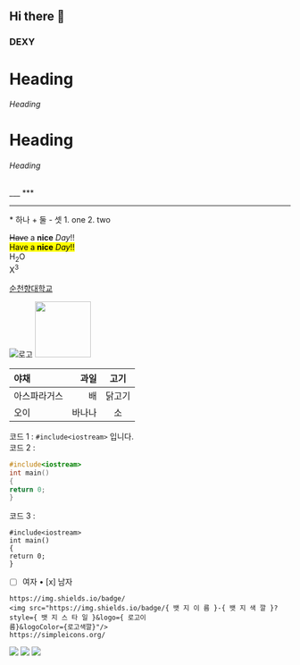## Hi there 👋
### DEXY

<!-- 주석 -->
<!-- heading -->
# Heading
###### Heading
<h1>Heading</h1>
<h6>Heading</h6>
<!-- 수평가로줄 -->
___
***
<hr>
<!-- 목차 -->
* 하나
+ 둘
- 셋
1. one
2. two

<!-- 글자효과 -->
~~Have~~ a **nice** *Day*!! <br>
<mark>Have a <b>nice</b> <i>Day</i>!!</mark> <br>
H<sub>2</sub>O<br>
X<sup>3</sup>
<!-- 링크 -->
[순천향대학교](http://sch.ac.kr)
<!-- 이미지 -->
![로고](https://home.sch.ac.kr/_res/sch/img/logo_link2.png)
<img src="https://home.sch.ac.kr/_res/sch/img/logo_link2.png" width="100px"></img>
<!-- 표 -->
|야채|과일|고기|
|:--|--:|:--:|
|아스파라거스|배|닭고기|
|오이|바나나|소|

<!-- 코드 -->
코드 1 : `#include<iostream>` 입니다.<br>
코드 2 :
```c++
#include<iostream>
int main()
{
return 0;
}
```
코드 3 :
```
#include<iostream>
int main()
{
return 0;
}
```
<!-- 체크박스 -->
* [ ] 여자
• [x] 남자
<!-- https://img.shields.io, https://simpleicons.org/ -->
```
https://img.shields.io/badge/
<img src="https://img.shields.io/badge/{ 뱃 지 이 름 }-{ 뱃 지 색 깔 }?style={ 뱃 지 스 타 일 }&logo={ 로고이
름}&logoColor={로고색깔}"/>
https://simpleicons.org/
```
<img src="https://img.shields.io/badge/Github-181717?style=flat-square&logo=Github&logoColor=
white"/>
<img src="https://img.shields.io/badge/python-3776AB?style=plastic&logo=python&logoColor=red"/>
<img src="https://img.shields.io/badge/any_text-you_like-F09820"/>

<!--
**lee1234-1234/lee1234-1234** is a ✨ _special_ ✨ repository because its `README.md` (this file) appears on your GitHub profile.

Here are some ideas to get you started:

- 🔭 I’m currently working on ...
- 🌱 I’m currently learning ...
- 👯 I’m looking to collaborate on ...
- 🤔 I’m looking for help with ...
- 💬 Ask me about ...
- 📫 How to reach me: ...
- 😄 Pronouns: ...
- ⚡ Fun fact: ...
-->
